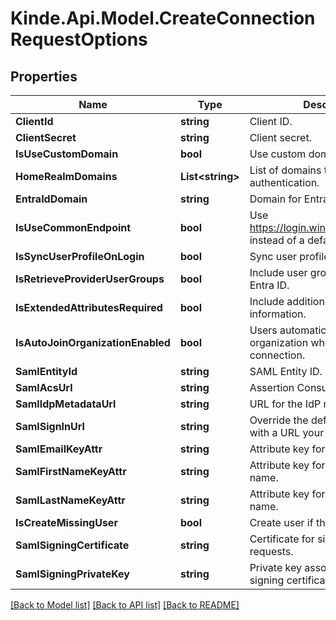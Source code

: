 # Kinde.Api.Model.CreateConnectionRequestOptions

## Properties

Name | Type | Description | Notes
------------ | ------------- | ------------- | -------------
**ClientId** | **string** | Client ID. | [optional] 
**ClientSecret** | **string** | Client secret. | [optional] 
**IsUseCustomDomain** | **bool** | Use custom domain callback URL. | [optional] 
**HomeRealmDomains** | **List&lt;string&gt;** | List of domains to restrict authentication. | [optional] 
**EntraIdDomain** | **string** | Domain for Entra ID. | [optional] 
**IsUseCommonEndpoint** | **bool** | Use https://login.windows.net/common instead of a default endpoint. | [optional] 
**IsSyncUserProfileOnLogin** | **bool** | Sync user profile data with IDP. | [optional] 
**IsRetrieveProviderUserGroups** | **bool** | Include user group info from MS Entra ID. | [optional] 
**IsExtendedAttributesRequired** | **bool** | Include additional user profile information. | [optional] 
**IsAutoJoinOrganizationEnabled** | **bool** | Users automatically join organization when using this connection. | [optional] 
**SamlEntityId** | **string** | SAML Entity ID. | [optional] 
**SamlAcsUrl** | **string** | Assertion Consumer Service URL. | [optional] 
**SamlIdpMetadataUrl** | **string** | URL for the IdP metadata. | [optional] 
**SamlSignInUrl** | **string** | Override the default SSO endpoint with a URL your IdP recognizes. | [optional] 
**SamlEmailKeyAttr** | **string** | Attribute key for the user’s email. | [optional] 
**SamlFirstNameKeyAttr** | **string** | Attribute key for the user’s first name. | [optional] 
**SamlLastNameKeyAttr** | **string** | Attribute key for the user’s last name. | [optional] 
**IsCreateMissingUser** | **bool** | Create user if they don’t exist. | [optional] 
**SamlSigningCertificate** | **string** | Certificate for signing SAML requests. | [optional] 
**SamlSigningPrivateKey** | **string** | Private key associated with the signing certificate. | [optional] 

[[Back to Model list]](../README.md#documentation-for-models) [[Back to API list]](../README.md#documentation-for-api-endpoints) [[Back to README]](../README.md)

